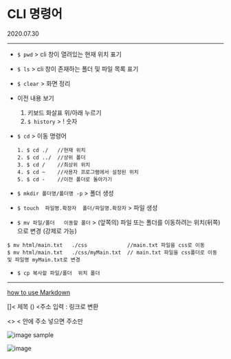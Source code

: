 # CLI 명령어

2020.07.30

---



- `$ pwd` > cli 창이 열려있는 현재 위치 표기

- `$ ls` > cli 창이 존재하는 폴더 및 파일 목록 표기

- `$ clear` > 화면 정리

- 이전 내용 보기
  1. 키보드 화살표  위/아래 누르기
  2. `$ history` > ! 숫자
  
- `$ cd`  > 이동 명령어

  ```shell
  1. $ cd ./   //현재 위치
  2. $ cd ../  //상위 폴더
  3. $ cd /    //최상위 위치
  4. $ cd ~    //사용자 프로그램에서 설정된 위치
  5. $ cd -    //이전 폴더로 돌아가기
  ```

- `$ mkdir 폴더명/폴더명 -p`  > 폴더 생성

- `$ touch  파일명.확장자  폴더/파일명.확장자` > 파일 생성

- `$ mv 파일/폴더   이동할 폴더` > (앞쪽의) 파일 또는 폴더를 이동하려는 위치(뒤쪽)으로 변경 (강제로 가능)

```shell
$ mv html/main.txt   ./css             //main.txt 파일을 css로 이동
$ mv html/main.txt   ./css/myMain.txt  // main.txt 파일을 css폴더로 이동 및 파일명 myMain.txt로 변경
```



- `$ cp 복사할 파일/폴더  위치 폴더`



------



[how to use Markdown](https://gist.github.com/ihoneymon/652be052a0727ad59601)

[]< 제목 () <주소 입력 : 링크로 변환

<> < 안에 주소 넣으면 주소만

![image sample](https://unsplash.com/?utm_source=unsplash&utm_medium=referral&utm_content=creditCopyText)

![image](https://i.picsum.photos/id/983/200/300.jpg?hmac=VWTT5PL8-LbE61s9R905V7X4BFr97P-ZFZCzb-Zpj6k)











